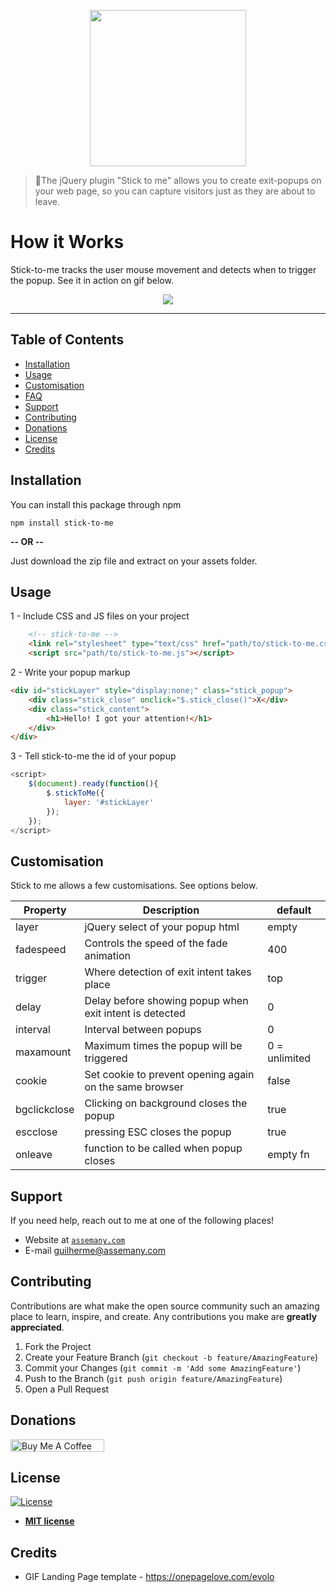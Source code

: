 
<a href="https://assemany.com">

<p align="center">
  <img width="250"  src="https://res.cloudinary.com/assemany/image/upload/v1576176260/RGB_AI-min_thy8ta.png">
</p>
</a>



> 🦉The jQuery plugin "Stick to me" allows you to create exit-popups on your web page, so you can capture visitors just as they are about to leave.

# How it Works

Stick-to-me tracks the user mouse movement and detects when to trigger the popup. See it in action on gif below.

<p align="center">
  <img src="https://res.cloudinary.com/assemany/image/upload/v1576177281/ezgif.com-optimize_pliyms.gif">
</p>

---


## Table of Contents 

- [Installation](#installation)
- [Usage](#usage)
- [Customisation](#customisation)
- [FAQ](#faq)
- [Support](#support)
- [Contributing](#contributing)
- [Donations](#contributing)
- [License](#license)
- [Credits](#credits)



## Installation

You can install this package through npm

`npm install stick-to-me`  

**-- OR --**

Just download the zip file and extract on your assets folder.


## Usage

1 - Include CSS and JS files on your project

```html
	<!-- stick-to-me -->
	<link rel="stylesheet" type="text/css" href="path/to/stick-to-me.css">
	<script src="path/to/stick-to-me.js"></script>
```
2 - Write your popup markup
```html
<div id="stickLayer" style="display:none;" class="stick_popup">
	<div class="stick_close" onclick="$.stick_close()">X</div>
	<div class="stick_content">
	    <h1>Hello! I got your attention!</h1>
	</div>
</div>
```
 
3 - Tell stick-to-me the id of your popup 
```js
<script>
	$(document).ready(function(){
		$.stickToMe({
			layer: '#stickLayer'			
		});
	});
</script>
```


## Customisation
Stick to me allows a few customisations. See options below.


| Property | Description | default |
|---|---|---|
| layer | jQuery select of your popup html | empty |
| fadespeed |Controls the speed of the fade animation | 400 |
| trigger | Where detection of exit intent takes place | top |
| delay | Delay before showing popup when exit intent is detected | 0 |
| interval | Interval between popups | 0 |
| maxamount | Maximum times the popup will be triggered | 0 = unlimited |
| cookie | Set cookie to prevent opening again on the same browser | false |
| bgclickclose | Clicking on background closes the popup | true |
| escclose | pressing ESC closes the popup | true |
| onleave | function to be called when popup closes | empty fn |

## Support

If you need help, reach out to me at one of the following places!

- Website at <a href="https://assemany.com" target="_blank">`assemany.com`</a>
- E-mail guilherme@assemany.com

## Contributing

Contributions are what make the open source community such an amazing place to learn, inspire, and create. Any contributions you make are **greatly appreciated**.

1. Fork the Project
2. Create your Feature Branch (`git checkout -b feature/AmazingFeature`)
3. Commit your Changes (`git commit -m 'Add some AmazingFeature'`)
4. Push to the Branch (`git push origin feature/AmazingFeature`)
5. Open a Pull Request


## Donations


<a href="https://www.buymeacoffee.com/assemany" target="_blank"><img src="https://cdn.buymeacoffee.com/buttons/default-green.png" alt="Buy Me A Coffee" style="height: 20px !important; width: 150px !important;" ></a>


## License

[![License](http://img.shields.io/:license-mit-blue.svg?style=flat-square)](http://badges.mit-license.org)
- **[MIT license](http://opensource.org/licenses/mit-license.php)**

## Credits
- GIF Landing Page template - https://onepagelove.com/evolo
